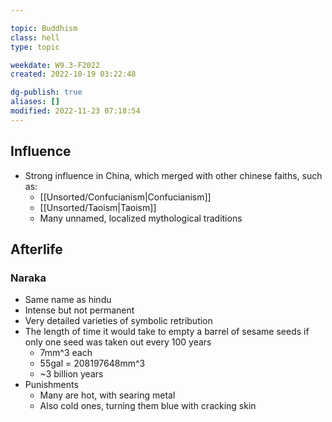 ---
topic: Buddhism
class: hell
type: topic

weekdate: W9.3-F2022
created: 2022-10-19 03:22:48

dg-publish: true
aliases: []
modified: 2022-11-23 07:18:54
---

## Influence
- Strong influence in China, which merged with other chinese faiths, such as:
	- [[Unsorted/Confucianism\|Confucianism]]
	- [[Unsorted/Taoism\|Taoism]]
	- Many unnamed, localized mythological traditions 


## Afterlife


### Naraka
- Same name as hindu
- Intense but not permanent
- Very detailed varieties of symbolic retribution
- The length of time it would take to empty a barrel of sesame seeds if only one seed was taken out every 100 years
	- 7mm^3 each
	- 55gal = 208197648mm^3
	- ~3 billion years
- Punishments
	- Many are hot, with searing metal
	- Also cold ones, turning them blue with cracking skin